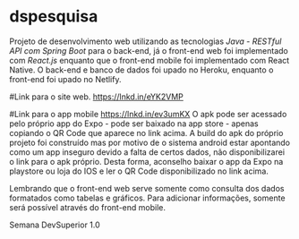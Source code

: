 # dspesquisa

Projeto de desenvolvimento web utilizando as tecnologias *Java - RESTful API com Spring Boot* para o back-end, já o front-end web foi implementado com *React.js* enquanto que o front-end mobile foi implementado com React Native.
O back-end e banco de dados foi upado no Heroku, enquanto o front-end foi upado no Netlify.

#Link para o site web.
https://lnkd.in/eYK2VMP

#Link para o app mobile
https://lnkd.in/ev3umKX
O apk pode ser acessado pelo próprio app do Expo - pode ser baixado na app store - apenas copiando o QR Code que aparece no link acima. 
A build do apk do próprio projeto foi construído mas por motivo de o sistema android estar apontando como um app inseguro devido a falta de certos dados, não disponibilizarei o link para o apk próprio. Desta forma, aconselho baixar o app da Expo na playstore ou loja do IOS e ler o QR Code disponibilizado no link acima.

Lembrando que o front-end web serve somente como consulta dos dados formatados como tabelas e gráficos. 
Para adicionar informações, somente será possível através do front-end mobile.

Semana DevSuperior 1.0
